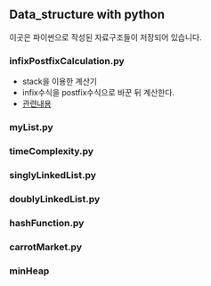 ## Data_structure with python
이곳은 파이썬으로 작성된 자료구조들이 저장되어 있습니다.

### infixPostfixCalculation.py

  * stack을 이용한 계산기
  * infix수식을 postfix수식으로 바꾼 뒤 계산한다.
  * [관련내용](https://hellol77.tistory.com/2)
### myList.py

### timeComplexity.py

### singlyLinkedList.py

### doublyLinkedList.py

### hashFunction.py

### carrotMarket.py

### minHeap
